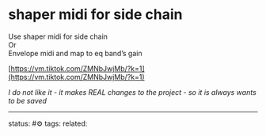 # shaper midi for side chain 
Use shaper midi for side chain  
Or  
Envelope midi and map to eq band’s gain  
  
[https://vm.tiktok.com/ZMNbJwjMb/?k=1](https://vm.tiktok.com/ZMNbJwjMb/?k=1)

*I do not like it - it makes REAL changes to the project - so it is always wants to be saved*

---
status: #⚙️ 
tags: 
related: 
